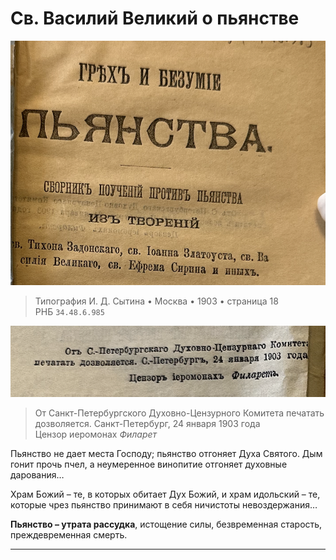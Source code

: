 # Св. Василий Великий о пьянстве

![грех и безумие пьянства 1903](../assets/sin_and_insanity_of_wine_1903_inner.png)

> Типография И. Д. Сытина • Москва • 1903 • страница 18 <br> РНБ `34.48.6.985`

![Православная церковь активно борется с грехом винопития](../assets/sinod_permit_1903_01_24.png)

> От Санкт-Петербургского Духовно-Цензурного Комитета печатать дозволяется. Санкт-Петербург, 24 января 1903 года <br> Цензор иеромонах *Филарет*

<!-- страница 18. -->

Пьянство не дает места Господу; пьянство отгоняет Духа Святого. Дым гонит прочь пчел, а неумеренное винопитие отгоняет духовные дарования…

Храм Божий – те, в которых обитает Дух Божий, и храм идольский – те, которые чрез пьянство принимают в себя ничистоты невоздержания…

**Пьянство – утрата рассудка**, истощение силы, безвременная старость, преждевременная смерть.

-----